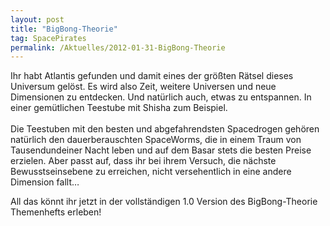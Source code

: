 ```yaml
---
layout: post
title: "BigBong-Theorie"
tag: SpacePirates
permalink: /Aktuelles/2012-01-31-BigBong-Theorie
---
```


<p>Ihr habt Atlantis gefunden und damit eines der größten Rätsel dieses Universum gelöst. Es wird also Zeit, weitere Universen und neue Dimensionen zu entdecken. Und natürlich auch, etwas zu entspannen. In einer gemütlichen Teestube mit Shisha zum Beispiel.<br/>
<br/>
Die Teestuben mit den besten und abgefahrendsten Spacedrogen gehören natürlich den dauerberauschten SpaceWorms, die in einem Traum von Tausendundeiner Nacht leben und auf dem Basar stets die besten Preise erzielen. Aber passt auf, dass ihr bei ihrem Versuch, die nächste Bewusstseinsebene zu erreichen, nicht versehentlich in eine andere Dimension fallt&hellip;</p>
All das könnt ihr jetzt in der vollständigen 1.0 Version des BigBong-Theorie Themenhefts erleben!



